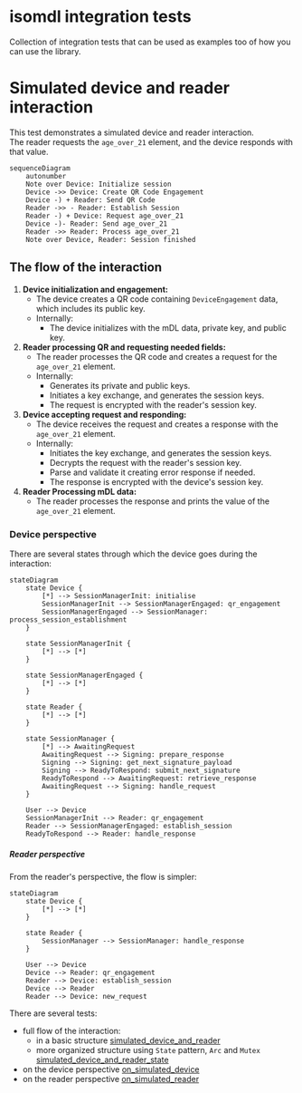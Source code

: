 # isomdl integration tests

Collection of integration tests that can be used as examples too of how you can use the library.

# Simulated device and reader interaction

This test demonstrates a simulated device and reader interaction.  
The reader requests the `age_over_21` element, and the device responds with that value.

```mermaid
sequenceDiagram
    autonumber
    Note over Device: Initialize session
    Device ->> Device: Create QR Code Engagement
    Device -) + Reader: Send QR Code
    Reader ->> - Reader: Establish Session
    Reader -) + Device: Request age_over_21
    Device -)- Reader: Send age_over_21
    Reader ->> Reader: Process age_over_21
    Note over Device, Reader: Session finished
```

## The flow of the interaction

1. **Device initialization and engagement:**
    - The device creates a QR code containing `DeviceEngagement` data, which includes its public key.
    - Internally:
        - The device initializes with the mDL data, private key, and public key.
2. **Reader processing QR and requesting needed fields:**
    - The reader processes the QR code and creates a request for the `age_over_21` element.
    - Internally:
        - Generates its private and public keys.
        - Initiates a key exchange, and generates the session keys.
        - The request is encrypted with the reader's session key.
3. **Device accepting request and responding:**
    - The device receives the request and creates a response with the `age_over_21` element.
    - Internally:
        - Initiates the key exchange, and generates the session keys.
        - Decrypts the request with the reader's session key.
        - Parse and validate it creating error response if needed.
        - The response is encrypted with the device's session key.
4. **Reader Processing mDL data:**
    - The reader processes the response and prints the value of the `age_over_21` element.

### Device perspective

There are several states through which the device goes during the interaction:

```mermaid
stateDiagram
    state Device {
        [*] --> SessionManagerInit: initialise
        SessionManagerInit --> SessionManagerEngaged: qr_engagement
        SessionManagerEngaged --> SessionManager: process_session_establishment
    }

    state SessionManagerInit {
        [*] --> [*]
    }

    state SessionManagerEngaged {
        [*] --> [*]
    }

    state Reader {
        [*] --> [*]
    }

    state SessionManager {
        [*] --> AwaitingRequest
        AwaitingRequest --> Signing: prepare_response
        Signing --> Signing: get_next_signature_payload
        Signing --> ReadyToRespond: submit_next_signature
        ReadyToRespond --> AwaitingRequest: retrieve_response
        AwaitingRequest --> Signing: handle_request
    }

    User --> Device
    SessionManagerInit --> Reader: qr_engagement
    Reader --> SessionManagerEngaged: establish_session
    ReadyToRespond --> Reader: handle_response
```

##### Reader perspective

From the reader's perspective, the flow is simpler:

```mermaid
stateDiagram
    state Device {
        [*] --> [*]
    }

    state Reader {
        SessionManager --> SessionManager: handle_response
    }

    User --> Device
    Device --> Reader: qr_engagement
    Reader --> Device: establish_session
    Device --> Reader
    Reader --> Device: new_request
```

There are several tests:

- full flow of the interaction:
    - in a basic structure [simulated_device_and_reader](simulated_device_and_reader.rs)
    - more organized structure using `State` pattern, `Arc`
      and `Mutex` [simulated_device_and_reader_state](simulated_device_and_reader_state.rs)
- on the device perspective [on_simulated_device](on_simulated_device.rs)
- on the reader perspective [on_simulated_reader](on_simulated_reader.rs)
